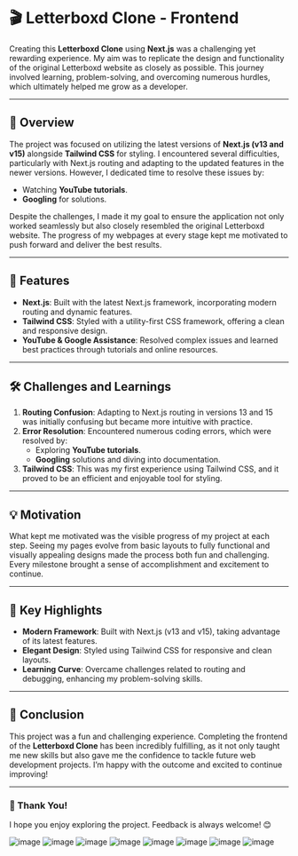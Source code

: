 # 🎬 Letterboxd Clone - Frontend  

Creating this **Letterboxd Clone** using **Next.js** was a challenging yet rewarding experience. My aim was to replicate the design and functionality of the original Letterboxd website as closely as possible. This journey involved learning, problem-solving, and overcoming numerous hurdles, which ultimately helped me grow as a developer.

---

## 🌟 Overview  
The project was focused on utilizing the latest versions of **Next.js (v13 and v15)** alongside **Tailwind CSS** for styling. I encountered several difficulties, particularly with Next.js routing and adapting to the updated features in the newer versions. However, I dedicated time to resolve these issues by:  
- Watching **YouTube tutorials**.  
- **Googling** for solutions.  

Despite the challenges, I made it my goal to ensure the application not only worked seamlessly but also closely resembled the original Letterboxd website. The progress of my webpages at every stage kept me motivated to push forward and deliver the best results.

---

## 🚀 Features  
- **Next.js**: Built with the latest Next.js framework, incorporating modern routing and dynamic features.  
- **Tailwind CSS**: Styled with a utility-first CSS framework, offering a clean and responsive design.  
- **YouTube & Google Assistance**: Resolved complex issues and learned best practices through tutorials and online resources.

---

## 🛠 Challenges and Learnings  
1. **Routing Confusion**: Adapting to Next.js routing in versions 13 and 15 was initially confusing but became more intuitive with practice.  
2. **Error Resolution**: Encountered numerous coding errors, which were resolved by:  
   - Exploring **YouTube tutorials**.  
   - **Googling** solutions and diving into documentation.  
3. **Tailwind CSS**: This was my first experience using Tailwind CSS, and it proved to be an efficient and enjoyable tool for styling.  

---

## 💡 Motivation  
What kept me motivated was the visible progress of my project at each step. Seeing my pages evolve from basic layouts to fully functional and visually appealing designs made the process both fun and challenging. Every milestone brought a sense of accomplishment and excitement to continue.

---

## 📌 Key Highlights  
- **Modern Framework**: Built with Next.js (v13 and v15), taking advantage of its latest features.  
- **Elegant Design**: Styled using Tailwind CSS for responsive and clean layouts.  
- **Learning Curve**: Overcame challenges related to routing and debugging, enhancing my problem-solving skills.  

---

## 🎉 Conclusion  
This project was a fun and challenging experience. Completing the frontend of the **Letterboxd Clone** has been incredibly fulfilling, as it not only taught me new skills but also gave me the confidence to tackle future web development projects. I’m happy with the outcome and excited to continue improving!  

---

### 🙌 Thank You!  
I hope you enjoy exploring the project. Feedback is always welcome! 😊  

![image](https://github.com/user-attachments/assets/6c810c13-4182-40c8-b6b1-7a1d0b7c8372)
![image](https://github.com/user-attachments/assets/0370e8bc-ce40-440d-8f82-09941532957d)
![image](https://github.com/user-attachments/assets/6728a27a-948c-4768-990a-d80b671f1c89)
![image](https://github.com/user-attachments/assets/f61864e9-3203-4e7a-a2ab-04d2512e4ce8)
![image](https://github.com/user-attachments/assets/9f6861b5-ac49-4728-8bb6-f280ea8ca000)
![image](https://github.com/user-attachments/assets/09fe7b14-1e21-4900-a613-67b631a39bf5)
![image](https://github.com/user-attachments/assets/35889e64-1f40-4a50-9d3e-dea4d7df6cb0)
![image](https://github.com/user-attachments/assets/a9dcc433-e214-4107-b0d4-44789e189ede)



